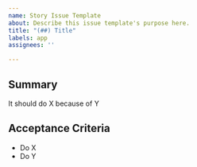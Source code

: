 ```yaml
---
name: Story Issue Template
about: Describe this issue template's purpose here.
title: "(##) Title"
labels: app
assignees: ''

---
```


<!-- Title must start with (##) where ## is the story point value -->

## Summary

It should do X because of Y

<!-- Summarize the purpose of the story -->

## Acceptance Criteria

<!-- Required steps to consider this story complete -->

- Do X
- Do Y

<!-- Add "app" label -->
<!-- Add to "Story Board" in Projects -->
